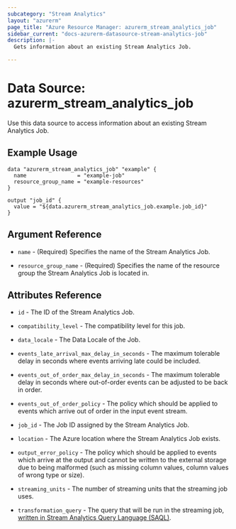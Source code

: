 ```yaml
---
subcategory: "Stream Analytics"
layout: "azurerm"
page_title: "Azure Resource Manager: azurerm_stream_analytics_job"
sidebar_current: "docs-azurerm-datasource-stream-analytics-job"
description: |-
  Gets information about an existing Stream Analytics Job.

---
```


# Data Source: azurerm_stream_analytics_job

Use this data source to access information about an existing Stream Analytics Job.

## Example Usage

```hcl
data "azurerm_stream_analytics_job" "example" {
  name                = "example-job"
  resource_group_name = "example-resources"
}

output "job_id" {
  value = "${data.azurerm_stream_analytics_job.example.job_id}"
}
```

## Argument Reference

* `name` - (Required) Specifies the name of the Stream Analytics Job.

* `resource_group_name` - (Required) Specifies the name of the resource group the Stream Analytics Job is located in.

## Attributes Reference

* `id` - The ID of the Stream Analytics Job.

* `compatibility_level` - The compatibility level for this job.

* `data_locale` - The Data Locale of the Job.

* `events_late_arrival_max_delay_in_seconds` - The maximum tolerable delay in seconds where events arriving late could be included.

* `events_out_of_order_max_delay_in_seconds` - The maximum tolerable delay in seconds where out-of-order events can be adjusted to be back in order.

* `events_out_of_order_policy` - The policy which should be applied to events which arrive out of order in the input event stream.

* `job_id` - The Job ID assigned by the Stream Analytics Job.

* `location` - The Azure location where the Stream Analytics Job exists.

* `output_error_policy` - The policy which should be applied to events which arrive at the output and cannot be written to the external storage due to being malformed (such as missing column values, column values of wrong type or size). 

* `streaming_units` - The number of streaming units that the streaming job uses.

* `transformation_query` - The query that will be run in the streaming job, [written in Stream Analytics Query Language (SAQL)](https://msdn.microsoft.com/library/azure/dn834998).

